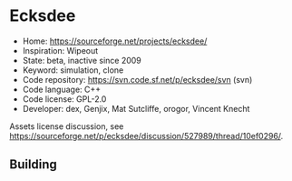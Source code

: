 # Ecksdee

- Home: https://sourceforge.net/projects/ecksdee/
- Inspiration: Wipeout
- State: beta, inactive since 2009
- Keyword: simulation, clone
- Code repository: https://svn.code.sf.net/p/ecksdee/svn (svn)
- Code language: C++
- Code license: GPL-2.0
- Developer: dex, Genjix, Mat Sutcliffe, orogor, Vincent Knecht

Assets license discussion, see https://sourceforge.net/p/ecksdee/discussion/527989/thread/10ef0296/.

## Building
